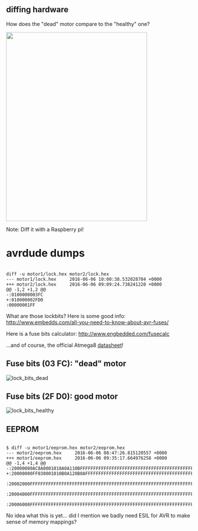 diffing hardware
----------------

How does the "dead" motor compare to the "healthy" one?

<img src=res/raspberry_pi_motor_gpio.jpg height=512 width=382></img>

Note:
Diff it with a Raspberry pi!

avrdude dumps
==============

<pre><code class="hljs" data-trim contenteditable>
diff -u motor1/lock.hex motor2/lock.hex
--- motor1/lock.hex     2016-06-06 10:00:38.532028704 +0000
+++ motor2/lock.hex     2016-06-06 09:09:24.738241220 +0000
@@ -1,2 +1,2 @@
-:0100000003FC
+:010000002FD0
:00000001FF
</code></pre>

What are those lockbits? Here is some good info:
http://www.embedds.com/all-you-need-to-know-about-avr-fuses/

Here is a fuse bits calculator:
http://www.engbedded.com/fusecalc

...and of course, the official Atmega8 [datasheet](http://www.atmel.com/Images/Atmel-2486-8-bit-AVR-microcontroller-ATmega8_L_datasheet.pdf)!


Fuse bits (03 FC): "dead" motor
-------------------------------

![lock_bits_dead](res/03fc_fusebits.png)


Fuse bits (2F D0): good motor
-----------------------------

![lock_bits_healthy](res/2fd0_fusebits.png)


EEPROM
------

<pre><code class="hljs" data-trim contenteditable>
$ diff -u motor1/eeprom.hex motor2/eeprom.hex
--- motor2/eeprom.hex     2016-06-06 08:47:26.815120557 +0000
+++ motor1/eeprom.hex     2016-06-06 09:35:17.664976258 +0000
@@ -1,4 +1,4 @@
-:20000000AC8A0001018A0A110BFFFFFFFFFFFFFFFFFFFFFFFFFFFFFFFFFFFFFFFFFFFFFF0F
+:20000000FF030001010B0A120B0AFFFFFFFFFFFFFFFFFFFFFFFFFFFFFFFFFFFFFFFFFFFFB6
 :20002000FFFFFFFFFFFFFFFFFFFFFFFFFFFFFFFFFFFFFFFFFFFFFFFFFFFFFFFFFFFFFFFFE0
 :20004000FFFFFFFFFFFFFFFFFFFFFFFFFFFFFFFFFFFFFFFFFFFFFFFFFFFFFFFFFFFFFFFFC0
 :20006000FFFFFFFFFFFFFFFFFFFFFFFFFFFFFFFFFFFFFFFFFFFFFFFFFFFFFFFFFFFFFFFFA0
</code></pre>

No idea what this is yet... did I mention we badly need ESIL for AVR to make sense
of memory mappings?
